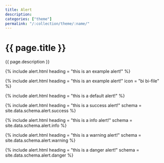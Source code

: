 ```yaml
---
title: Alert
description: 
categories: ["theme"]
permalink: "/:collection/theme/:name/"
---
```

<!--v1.2.121 pages/includes/alert.md-->

# {{ page.title }}

{{ page.description }}

{% include alert.html heading = "this is an example alert!" %}

{% include alert.html heading = "this is an example alert!" icon = "bi bi-file" %}

{% include alert.html heading = "this is a default alert!" %}

{% include alert.html heading = "this is a success alert!" schema = site.data.schema.alert.success %}

{% include alert.html heading = "this is a info alert!" schema = site.data.schema.alert.info %}

{% include alert.html heading = "this is a warning alert!" schema = site.data.schema.alert.warning %}

{% include alert.html heading = "this is a danger alert!" schema = site.data.schema.alert.danger %}
